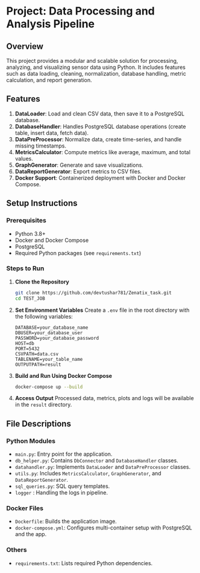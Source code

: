 # Project: Data Processing and Analysis Pipeline

## Overview
This project provides a modular and scalable solution for processing, analyzing, and visualizing sensor data using Python. It includes features such as data loading, cleaning, normalization, database handling, metric calculation, and report generation.

## Features
1. **DataLoader**: Load and clean CSV data, then save it to a PostgreSQL database.
2. **DatabaseHandler**: Handles PostgreSQL database operations (create table, insert data, fetch data).
3. **DataPreProcessor**: Normalize data, create time-series, and handle missing timestamps.
4. **MetricsCalculator**: Compute metrics like average, maximum, and total values.
5. **GraphGenerator**: Generate and save visualizations.
6. **DataReportGenerator**: Export metrics to CSV files.
7. **Docker Support**: Containerized deployment with Docker and Docker Compose.

## Setup Instructions

### Prerequisites
- Python 3.8+
- Docker and Docker Compose
- PostgreSQL
- Required Python packages (see `requirements.txt`)

### Steps to Run

1. **Clone the Repository**
   ```bash
   git clone https://github.com/devtushar781/Zenatix_task.git
   cd TEST_JOB
   ```

2. **Set Environment Variables**
   Create a `.env` file in the root directory with the following variables:
   ```env
   DATABASE=your_database_name
   DBUSER=your_database_user
   PASSWORD=your_database_password
   HOST=db
   PORT=5432
   CSVPATH=data.csv
   TABLENAME=your_table_name
   OUTPUTPATH=result
   ```

3. **Build and Run Using Docker Compose**
   ```bash
   docker-compose up --build
   ```

4. **Access Output**
   Processed data, metrics, plots and logs will be available in the `result` directory.

## File Descriptions

### Python Modules
- `main.py`: Entry point for the application.
- `db_helper.py`: Contains `DbConnector` and `DatabaseHandler` classes.
- `datahandler.py`: Implements `DataLoader` and `DataPreProcessor` classes.
- `utils.py`: Includes `MetricsCalculator`, `GraphGenerator`, and `DataReportGenerator`.
- `sql_queries.py`: SQL query templates.
- `logger` : Handling the logs in pipeline.

### Docker Files
- `Dockerfile`: Builds the application image.
- `docker-compose.yml`: Configures multi-container setup with PostgreSQL and the app.

### Others
- `requirements.txt`: Lists required Python dependencies.



